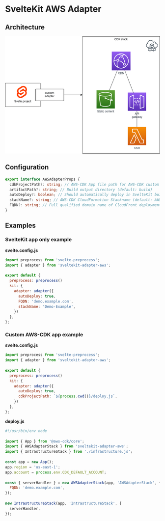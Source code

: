 # SvelteKit AWS Adapter

## Architecture

![Architecture](architecture.png)

## Configuration

```typescript
export interface AWSAdapterProps {
  cdkProjectPath?: string; // AWS-CDK App file path for AWS-CDK custom deployment applications (e.g. ${process.cwd()}/deploy.js)
  artifactPath?: string; // Build output directory (default: build)
  autoDeploy?: boolean; // Should automatically deploy in SvelteKit build step (default: false)
  stackName?: string; // AWS-CDK CloudFormation Stackname (default: AWSAdapterStack-Default)
  FQDN?: string; // Full qualified domain name of CloudFront deployment (e.g. demo.example.com)
}
```
## Examples

### SvelteKit app only example

**svelte.config.js**
```javascript
import preprocess from 'svelte-preprocess';
import { adapter } from 'sveltekit-adapter-aws';

export default {  
  preprocess: preprocess()
  kit: {
    adapter: adapter({
      autoDeploy: true,
      FQDN: 'demo.example.com',
      stackName: 'Demo-Example',
    })
  },
};
```

### Custom AWS-CDK app example

**svelte.config.js**
```javascript
import preprocess from 'svelte-preprocess';
import { adapter } from 'sveltekit-adapter-aws';

export default {  
  preprocess: preprocess()
  kit: {
    adapter: adapter({
      autoDeploy: true,
      cdkProjectPath: `${process.cwd()}/deploy.js`,      
    })
  },
};
```

**deploy.js**
```javascript
#!/usr/bin/env node

import { App } from '@aws-cdk/core';
import { AWSAdapterStack } from 'sveltekit-adapter-aws';
import { IntrastructureStack } from './infrastructure.js';

const app = new App();
app.region = 'us-east-1';
app.account = process.env.CDK_DEFAULT_ACCOUNT;

const { serverHandler } = new AWSAdapterStack(app, 'AWSAdapterStack', {
  FQDN: 'demo.example.com',
});

new IntrastructureStack(app, 'IntrastructureStack', {
  serverHandler,
});
```